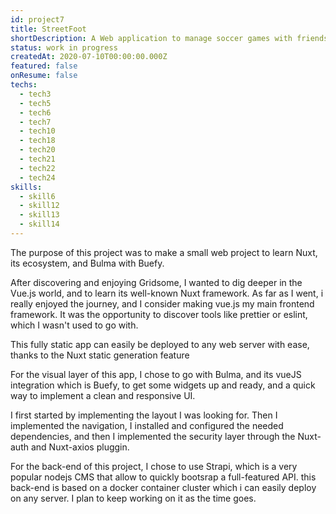 ```yaml
---
id: project7
title: StreetFoot
shortDescription: A Web application to manage soccer games with friends build with Nuxt and Bulma
status: work in progress
createdAt: 2020-07-10T00:00:00.000Z
featured: false
onResume: false
techs:
  - tech3
  - tech5
  - tech6
  - tech7
  - tech10
  - tech18
  - tech20
  - tech21
  - tech22
  - tech24
skills:
  - skill6
  - skill12
  - skill13
  - skill14
---
```

The purpose of this project was to make a small web project to learn Nuxt, its ecosystem, and Bulma with Buefy.

After discovering and enjoying Gridsome, I wanted to dig deeper in the Vue.js world, and to learn its well-known Nuxt framework.
As far as I went, i really enjoyed the journey, and I consider making vue.js my main frontend framework.
It was the opportunity to discover tools like prettier or eslint, which I wasn't used to go with.

This fully static app can easily be deployed to any web server with ease, thanks to the Nuxt static generation feature

For the visual layer of this app, I chose to go with Bulma, and its vueJS integration which is Buefy, to get some widgets up and ready,
and a quick way to implement a clean and responsive UI.

I first started by implementing the layout I was looking for. Then I implemented the navigation, I installed and configured the needed dependencies, and then I implemented the security layer through the Nuxt-auth and Nuxt-axios pluggin.

For the back-end of this project, I chose to use Strapi, which is a very popular nodejs CMS that allow to quickly bootsrap a full-featured API.
this back-end is based on a docker container cluster which i can easily deploy on any server. 
I plan to keep working on it as the time goes.